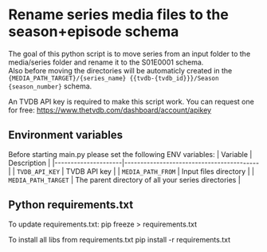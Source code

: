 # Rename series media files to the season+episode schema

The goal of this python script is to move series from an input folder to the media/series folder and rename it to the S01E0001 schema.  
Also before moving the directories will be automaticly created in the `{MEDIA_PATH_TARGET}/{series_name} {{tvdb-{tvdb_id}}}/Season {season_number}` schema.

An TVDB API key is required to make this script work. You can request one for free:
https://www.thetvdb.com/dashboard/account/apikey

## Environment variables
Before starting main.py please set the following ENV variables:
| Variable            | Description                              |
|---------------------|------------------------------------------|
| `TVDB_API_KEY`      | TVDB API key                             |
| `MEDIA_PATH_FROM`   | Input files directory                    |
| `MEDIA_PATH_TARGET` | The parent directory of all your series directories |



## Python requirements.txt
To update requirements.txt:
  pip freeze > requirements.txt

To install all libs from requirements.txt
  pip install -r requirements.txt